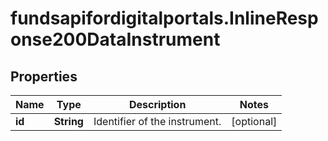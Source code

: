 # fundsapifordigitalportals.InlineResponse200DataInstrument

## Properties

Name | Type | Description | Notes
------------ | ------------- | ------------- | -------------
**id** | **String** | Identifier of the instrument. | [optional] 


